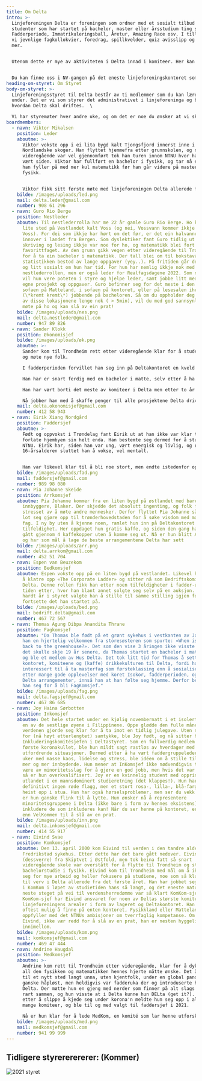 ```yaml
---
title: Om Delta
intro: >-
  Linjeforeningen Delta er foreningen som ordner med et sosialt tilbud for alle
  studenter som har startet på bachelor, master eller årsstudium ting som
  Fadderperiode, Immatrikuleringsball, Åretur, Amazing Race osv. I tillegg har
  vi jevnlige fagkollokvier, foredrag, spillkvelder, quiz avisslipp og mye, mye
  mer. 


  Utenom dette er mye av aktiviteten i Delta innad i komiteer. Her kan man gjøre alt fra å skrive avis, være bak kulissene på linjeforeningens største arrangementer eller lære seg å brygge øl. "Hvem er det som kan være med på dette?" spør du kanskje. Svaret på det er: alle. For det viktigste er jo å Delta!


  Du kan finne oss i NV-gangen på det eneste linjeforeningskontoret som alltid er åpent. Kom innom og ta **n** gratis kopper kaffe og slå av en prat da vel!
heading-om-styret: Om Styret
body-om-styret: >-
  Linjeforeningsstyret til Delta består av ti medlemmer som du kan lære mer om
  under. Det er vi som styrer det administrativet i linjeforeninga og bestemer
  hvordan Delta skal driftes.  \

  Vi har styremøter hver andre uke, og om det er noe du ønsker at vi skal ta opp så er det bare å sende en av oss en melding, eller send en mail til: [delta@delta.org.ntnu.no](delta@delta.org.ntnu.no)
boardmembers:
  - navn: Viktor Mikalsen
    position: Leder
    aboutme: >-
      Viktor vokste opp i ei lita bygd kalt Tjongsfjord innerst inne i de
      Nordlandske skoger. Han flyttet hjemmefra etter grunnskolen, og når
      videregående var vel gjennomført tok han turen innom NTNU hvor han har
      vært siden. Viktor har fullført en bachelor i fysikk, og tar nå et år hvor
      han fyller på med mer kul matematikk før han går videre på master i
      fysikk.


      Viktor fikk sitt første møte med linjeforeningen Delta allerede før fadderperioden hadde startet. Han vandret rundt på campus for å orientere seg litt, og snublet plutselig inn over dørstokken til Delta-kontoret som han enda ikke har klart å komme seg ut av, til karakterkortets store skrekk. Viktor har siden han startet i Delta innehatt mange forskjellige verv, og tilbringer nå sitt andre år i Deltastyret som leder av foreningen.
    bilde: /images/uploads/led.png
    mail: delta.leder@gmail.com
    number: 908 61 296
  - navn: Guro Rio Berge
    position: Nestleder
    aboutme: Til nestlederrolla har me 22 år gamle Guro Rio Berge. Ho kommer fra eit
      lite sted på Vestlandet kalt Voss (og nei, Vossvann kommer ikkje fra
      Voss). For dei som ikkje har hørt om det før, er det ein halvannen time
      innover i landet fra Bergen. Som dyslektiker fant Guro tidlig ut at
      skriving og lesing ikkje var noe for ho, og matematikk blei fort
      favorittfaget. Av den grunn gikk vegen etter videregående til Trondheim
      for å ta ein bachelor i matematikk. Der tall blei om til bokstavar, og
      statistikken bestod av lange oppgaver (yey..). På fritiden går det i verv
      og litt sosialt om hun har tid. For hun har nemlig ikkje nok med
      nestlederrollen, men er også leder for Realfagsdagene 2022. Som nestleder
      vil hun vere poteten i styre og hjelpe leder, samt jobbe litt med sine
      egne prosjekt og oppgaver. Guro befinner seg for det meste i den grønne
      sofaen på Matteland, i sofaen på kontoret, eller på lesesalen iherdig
      (\*kremt kremt\*) jobbende på bacheloren. Så om du oppholder deg på noen
      av disse lokasjonene lenge nok ( > 5min), vil du med god sannsynlighet
      møte på ho og kan slå av ein prat!
    bilde: /images/uploads/nes.png
    mail: delta.nestleder@gmail.com
    number: 947 89 826
  - navn: Sander Klokk
    position: Økonomisjef
    bilde: /images/uploads/øk.png
    aboutme: >-
      Sander kom til Trondheim rett etter videregående klar for å studere matte
      og møte nye folk.

      I fadderperioden forvillet han seg inn på Deltakontoret en kveld og fant med det sitt andre hjem. 

      Han har er snart ferdig med en bachelor i matte, selv etter å ha brukt alt for mange timer på Deltakontoret, og har planer om videre å ta en master i informatikk. 

      Han har vært borti det meste av komiteer i Delta men etter to år bestemte han seg for at som sunnmøring var økonomisjef et verv som passet godt.

      Nå jobber han med å skaffe penger til alle prosjektene Delta driver med.
    mail: delta.okonomisjef@gmail.com
    number: 412 58 943
  - navn: Eirik Xiang Nordgård
    position: Faddersjef
    aboutme: >-
      Født og oppvokst i Trøndelag fant Eirik ut at han ikke var klar til å
      forlate hjembyen sin helt enda. Han bestemte seg dermed for å studere ved
      NTNU. Eirik har, siden han var ung, vært energisk og livlig, og rundt
      16-årsalderen sluttet han å vokse, vel mentalt. 


      Han var likevel klar til å bli noe stort, men endte istedenfor opp med å bli matamatiker. Her møtte han på Delta og fant ut at dette er stedet han hører hjemme. Som evig ung endte han fort opp med å bli utnevnt til neste års Faddersjef fra og med dag 1. Uvitende om hva det måtte bringe, kastet han seg inn i sitt første verv. Nå er han klar til å ta imot årets fadderbarn.
    bilde: /images/uploads/fad.png
    mail: faddersjef@gmail.com
    number: 989 98 080
  - navn: Pia Johanne Skeide
    position: Arrkomsjef
    aboutme: Pia Johanne kommer fra en liten bygd på østlandet med bare 500
      innbyggere, Blaker. Der skjedde det absolutt ingenting, og folk flest ble
      stresset av å møte andre mennesker. Derfor flyttet Pia Johanne så fort det
      lot seg gjøre opp til trønderhovedstaden for å søke visdom med matematiske
      fag. I ny by uten å kjenne noen, ramlet hun inn på Deltakontoret ved en
      tilfeldighet. Her oppdaget hun gratis kaffe, og siden den gang har hun
      gått gjennom 4 kaffekopper uten å komme seg ut. Nå er hun blitt ArrKomsjef
      og har som mål å lage de beste arrangementene Delta har sett
    bilde: /images/uploads/arr.png
    mail: delta.arrkom@gmail.com
    number: 452 51 704
  - navn: Espen van Beuzekom
    position: Bedkomsjef
    aboutme: Espen vokste opp på en liten bygd på vestlandet. Likevel har han klart
      å klatre opp «The Corporate Ladder» og sitter nå som Bedriftskomitesjef i
      Delta. Denne rollen fikk han etter noen tilfeldigheter i fadder-uka og
      tiden etter, hvor han blant annet solgte seg selv på en auksjon. Etter et
      hardt år i styret valgte han å stille til samme stilling igjen for å
      fortsette det han startet på.
    bilde: /images/uploads/bed.png
    mail: bedrift.delta@gmail.com
    number: 467 72 567
  - navn: Thomas Agung Dibpa Anandita Thrane
    position: Fagkomsjef
    aboutme: "Da Thomas ble født på et grønt sykehus i vestkanten av Jakarta, fikk
      han en hjertelig velkommen fra storesøsteren som spurte: «When is he going
      back to the greenhouse?». Det som den vise 3 åringen ikke visste da var at
      det skulle skje 19 år senere, da Thomas startet en bachelor i matematikk
      og ble et medlem av Hus Delta. Det tok litt tid for Thomas å sette pris på
      kontoret, komiteene og (kaffe) drikkekulturen til Delta, fordi han var mer
      interessert til å ta masterfag som førsteklassing enn å sosialisere. Men
      etter mange gode opplevelser med koret Isokor, fadderperioden, og andre
      Delta arrangementer, innså han at han følte seg hjemme. Derfor bestemte
      han seg for å bli FagKomsjef."
    bilde: /images/uploads/fag.png
    mail: delta.fagsjef@gmail.com
    number: 467 86 685
  - navn: Joy Haina Sørbotten
    position: Inkomsjef
    aboutme: Det hele startet under en kjølig novembernatt i et isolert samfunn på
      en av de vestlige øyene i Filippinene. Oppe glødde den fulle månen mens
      verdenen gjorde seg klar for å ta imot en tidlig julegave. Uten noe form
      for (nå høyt etterlengtet) samtykke, ble Joy født, og nå sitter hun som
      Inkluderingskomitésjefen i Deltastyret. Som en fullverdig medlem av det
      første koronakullet, ble hun mildt sagt rastløs av hverdager med manglende
      utfordrende situasjoner. Dermed etter å ha vært faddergruppeleder i to
      uker med masse kaos, lidelse og stress, ble idéen om å stille til styret
      mer og mer innbydende. Hun mener at InKomsjef ikke nødvendigvis trenger å
      være av minoritetsslag for å gjøre en god jobb, men hvis det var tilfellet
      så er hun overkvalifisert. Joy er en kvinnelig student med opprinnelse fra
      utlandet i en mannsdominert studieretning (det klappes!). Hun har
      definitivt ingen røde flagg, men et stort rosa-, lilla-, blå-farget flagg
      heist opp i stua. Hun har også hørselsproblemer, men ser du vekk i fra det
      er hun ganske flink til å lytte. Hun ønsker nå å representere
      minoritetsgruppene i Delta (ikke bare i form av hennes eksistens) og å
      inkludere de som inkluderes kan! Når du ser henne på kontoret, er du mer
      enn VelKommen til å slå av en prat.
    bilde: /images/uploads/inn.png
    mail: delta.inkomsjef@gmail.com
    number: 414 55 917
  - navn: Eivind Svae
    position: Komkomsjef
    aboutme: Den 13. april 2000 kom Eivind til verden i den tandre alder av 0 år på
      Fredrikstad sykehus. Etter dette har det bare gått nedover. Eivind er
      (dessverre) fra Skiptvet i Østfold, men tok beina fatt så snart
      videregående skole var overstått for å flytte til Trondheim og starte et
      bachelorstudie i fysikk. Eivind kom til Trondheim med mål om å ikke ta på
      seg for mye arbeid og heller fokusere på studiene, noe som så klart ledet
      til verv i Delta allerede fra det første året. Han har jobbet seg oppover
      i KomKom i løpet av studietiden hans så langt, og det eneste naturlige
      neste steget på vei til verdensherredømme var så klart KomKom-sjef. Som
      KomKom-sjef har Eivind ansvaret for noen av Deltas største komiteer, samt
      linjeforeningens arealer i form av lageret og Deltakontoret. Han er som
      oftest mulig å finne på enten kontoret, Fysikkland eller Matteland, og
      oppfyller med det NTNUs ambisjoner om tverrfaglig kompetanse. Om du ser
      Eivind, ikke vær redd for å slå av en prat, han er nesten hyggelig
      innimellom.
    bilde: /images/uploads/kom.png
    mail: komkomsjef@gmail.com
    number: 469 47 444
  - navn: Andrine Haugdal
    position: Medkomsjef
    aboutme: >-
      Andrine kom rett til Trondheim etter videregående, klar for å dykke ned i
      all den fysikken og matematikken hennes hjerte måtte ønske. Det å flytte
      til et nytt sted langt unna, uten kjentfolk, under en global pandemi virka
      ganske håpløst, men heldigvis var fadderuka der og introduserte henne til
      Delta. Der møtte hun en gjeng med nerder som finner på alt slags mulig
      rart sammen, og hun visste at i Delta kunne hun DELta (get it?). Desperat
      etter å slippe å kjede seg under korona'n meldte hun seg opp i alt for
      mange komiteer, og ble til og med valgt til faddersjef i 2021.

      Nå er hun klar for å lede MedKom, en komité som lar henne utforske sine kreative interesser i en ellers faglig hverdag.
    bilde: /images/uploads/med.png
    mail: medkomsjef@gmail.com
    number: 941 99 999
---
```

## Tidligere styrererererer: (Kommer)

![2021 styret](/images/uploads/felles_2_bw.jpg "2021 styret:")